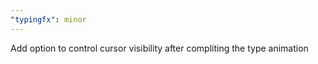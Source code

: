```yaml
---
"typingfx": minor
---
```


Add option to control cursor visibility after compliting the type animation

